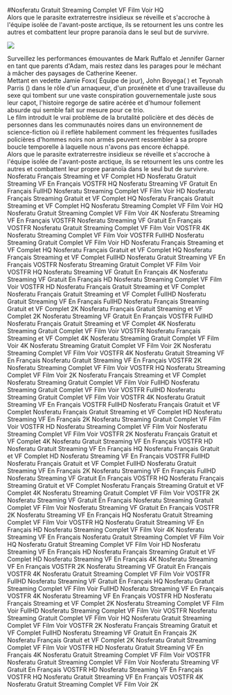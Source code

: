 #Nosferatu Gratuit Streaming Complet VF Film Voir HQ  
Alors que le parasite extraterrestre insidieux se réveille et s'accroche à l'équipe isolée de l'avant-poste arctique, ils se retournent les uns contre les autres et combattent leur propre paranoïa dans le seul but de survivre.  
  
[![](https://i.imgur.com/qSNzIqt.png)](https://movie.rssnews.media/DTXglQhkL.php)  
  
Surveillez les performances émouvantes de Mark Ruffalo et Jennifer Garner en tant que parents d'Adam, mais restez dans les parages pour le méchant à mâcher des paysages de Catherine Keener.  
Mettant en vedette Jamie Foxx( Équipe de jour), John Boyega( ) et Teyonah Parris () dans le rôle d'un arnaqueur, d'un proxénète et d'une travailleuse du sexe qui tombent sur une vaste conspiration gouvernementale juste sous leur capot, l'histoire regorge de satire acérée et d'humour follement absurde qui semble fait sur mesure pour ce trio.  
Le film introduit le vrai problème de la brutalité policière et des décès de personnes dans les communautés noires dans un environnement de science-fiction où il reflète habilement comment les fréquentes fusillades policières d'hommes noirs non armés peuvent ressembler à sa propre boucle temporelle à laquelle nous n'avons pas encore échappé.  
Alors que le parasite extraterrestre insidieux se réveille et s'accroche à l'équipe isolée de l'avant-poste arctique, ils se retournent les uns contre les autres et combattent leur propre paranoïa dans le seul but de survivre.  
Nosferatu Français Streaming et VF Complet HD
Nosferatu Gratuit Streaming VF En Français VOSTFR HQ
Nosferatu Streaming VF Gratuit En Français FullHD
Nosferatu Streaming Complet VF Film Voir HD
Nosferatu Français Streaming Gratuit et VF Complet HQ
Nosferatu Français Gratuit Streaming et VF Complet HQ
Nosferatu Streaming Complet VF Film Voir HQ
Nosferatu Gratuit Streaming Complet VF Film Voir 4K
Nosferatu Streaming VF En Français VOSTFR
Nosferatu Streaming VF Gratuit En Français VOSTFR
Nosferatu Gratuit Streaming Complet VF Film Voir VOSTFR 4K
Nosferatu Streaming Complet VF Film Voir VOSTFR FullHD
Nosferatu Streaming Gratuit Complet VF Film Voir HD
Nosferatu Français Streaming et VF Complet HQ
Nosferatu Français Gratuit et VF Complet HQ
Nosferatu Français Streaming et VF Complet FullHD
Nosferatu Gratuit Streaming VF En Français VOSTFR
Nosferatu Streaming Gratuit Complet VF Film Voir VOSTFR HQ
Nosferatu Streaming VF Gratuit En Français 4K
Nosferatu Streaming VF Gratuit En Français HD
Nosferatu Streaming Complet VF Film Voir VOSTFR HD
Nosferatu Français Gratuit Streaming et VF Complet
Nosferatu Français Gratuit Streaming et VF Complet FullHD
Nosferatu Gratuit Streaming VF En Français FullHD
Nosferatu Français Streaming Gratuit et VF Complet 2K
Nosferatu Français Gratuit Streaming et VF Complet 2K
Nosferatu Streaming VF Gratuit En Français VOSTFR FullHD
Nosferatu Français Gratuit Streaming et VF Complet 4K
Nosferatu Streaming Gratuit Complet VF Film Voir VOSTFR
Nosferatu Français Streaming et VF Complet 4K
Nosferatu Streaming Gratuit Complet VF Film Voir 4K
Nosferatu Streaming Gratuit Complet VF Film Voir 2K
Nosferatu Streaming Complet VF Film Voir VOSTFR 4K
Nosferatu Gratuit Streaming VF En Français
Nosferatu Gratuit Streaming VF En Français VOSTFR 2K
Nosferatu Streaming Complet VF Film Voir VOSTFR HQ
Nosferatu Streaming Complet VF Film Voir 2K
Nosferatu Français Streaming et VF Complet
Nosferatu Streaming Gratuit Complet VF Film Voir FullHD
Nosferatu Streaming Gratuit Complet VF Film Voir VOSTFR FullHD
Nosferatu Streaming Gratuit Complet VF Film Voir VOSTFR 4K
Nosferatu Gratuit Streaming VF En Français VOSTFR FullHD
Nosferatu Français Gratuit et VF Complet
Nosferatu Français Gratuit Streaming et VF Complet HD
Nosferatu Streaming VF En Français 2K
Nosferatu Streaming Gratuit Complet VF Film Voir VOSTFR HD
Nosferatu Streaming Complet VF Film Voir
Nosferatu Streaming Complet VF Film Voir VOSTFR 2K
Nosferatu Français Gratuit et VF Complet 4K
Nosferatu Gratuit Streaming VF En Français VOSTFR HD
Nosferatu Gratuit Streaming VF En Français HQ
Nosferatu Français Gratuit et VF Complet HD
Nosferatu Streaming VF En Français VOSTFR FullHD
Nosferatu Français Gratuit et VF Complet FullHD
Nosferatu Gratuit Streaming VF En Français 2K
Nosferatu Streaming VF En Français FullHD
Nosferatu Streaming VF Gratuit En Français VOSTFR HQ
Nosferatu Français Streaming Gratuit et VF Complet
Nosferatu Français Streaming Gratuit et VF Complet 4K
Nosferatu Streaming Gratuit Complet VF Film Voir VOSTFR 2K
Nosferatu Streaming VF Gratuit En Français
Nosferatu Streaming Gratuit Complet VF Film Voir
Nosferatu Streaming VF Gratuit En Français VOSTFR 2K
Nosferatu Streaming VF En Français HQ
Nosferatu Gratuit Streaming Complet VF Film Voir VOSTFR HQ
Nosferatu Gratuit Streaming VF En Français HD
Nosferatu Streaming Complet VF Film Voir 4K
Nosferatu Streaming VF En Français
Nosferatu Gratuit Streaming Complet VF Film Voir HQ
Nosferatu Gratuit Streaming Complet VF Film Voir HD
Nosferatu Streaming VF En Français HD
Nosferatu Français Streaming Gratuit et VF Complet HD
Nosferatu Streaming VF En Français 4K
Nosferatu Streaming VF En Français VOSTFR 2K
Nosferatu Streaming VF Gratuit En Français VOSTFR 4K
Nosferatu Gratuit Streaming Complet VF Film Voir VOSTFR FullHD
Nosferatu Streaming VF Gratuit En Français HQ
Nosferatu Gratuit Streaming Complet VF Film Voir FullHD
Nosferatu Streaming VF En Français VOSTFR 4K
Nosferatu Streaming VF En Français VOSTFR HD
Nosferatu Français Streaming et VF Complet 2K
Nosferatu Streaming Complet VF Film Voir FullHD
Nosferatu Streaming Complet VF Film Voir VOSTFR
Nosferatu Streaming Gratuit Complet VF Film Voir HQ
Nosferatu Gratuit Streaming Complet VF Film Voir VOSTFR 2K
Nosferatu Français Streaming Gratuit et VF Complet FullHD
Nosferatu Streaming VF Gratuit En Français 2K
Nosferatu Français Gratuit et VF Complet 2K
Nosferatu Gratuit Streaming Complet VF Film Voir VOSTFR HD
Nosferatu Gratuit Streaming VF En Français 4K
Nosferatu Gratuit Streaming Complet VF Film Voir VOSTFR
Nosferatu Gratuit Streaming Complet VF Film Voir
Nosferatu Streaming VF Gratuit En Français VOSTFR HD
Nosferatu Streaming VF En Français VOSTFR HQ
Nosferatu Gratuit Streaming VF En Français VOSTFR 4K
Nosferatu Gratuit Streaming Complet VF Film Voir 2K